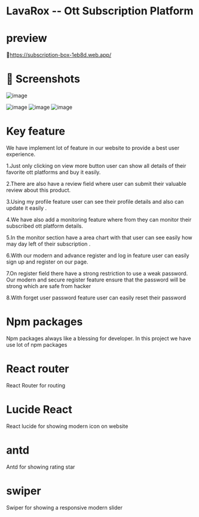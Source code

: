 # LavaRox -- Ott Subscription Platform

# preview 
👀https://subscription-box-1eb8d.web.app/

# 📸 Screenshots

![image](https://github.com/user-attachments/assets/b255ae3c-0388-4ffa-a56c-2610eba37912)

![image](https://github.com/user-attachments/assets/816ac320-c02a-4333-946d-94759edd5eed)
![image](https://github.com/user-attachments/assets/fcc6dfbb-fc01-4e66-869d-fe12e9a6c64b)
![image](https://github.com/user-attachments/assets/0855b539-a9e3-4847-a938-1a5bd30aab1e)



# Key feature 

We have implement lot of feature in our website to provide a best user experience.

1.Just only clicking on view more button user can show all details of their favorite ott platforms and buy it easily.

2.There are also have a review field where user can submit their valuable review about this product.

3.Using my profile feature user can see their profile details and also can update it easily .

4.We have also add a monitoring feature where from they can monitor their subscribed ott platform details.

5.In the monitor section have a area chart with that user can see easily how may day left of their subscription . 

6.With our modern and advance register and log in feature user can easily sign up and register on our page.

7.On register field there have a strong restriction to use a weak password. Our modern and secure register feature ensure that the password will be strong which are safe from hacker

8.With forget user password feature user can easily reset their password






# Npm packages

Npm packages always like a blessing for developer. In this project we have use lot of npm packages 

# React router 

React Router for routing

# Lucide React

React lucide for showing modern icon on website

# antd 

Antd for showing rating star

# swiper 

Swiper for showing a responsive modern slider






